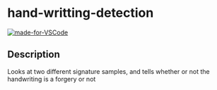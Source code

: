 # hand-writting-detection

[![made-for-VSCode](https://img.shields.io/badge/Made%20for-VSCode-1f425f.svg)](https://code.visualstudio.com/)

## Description

Looks at two different signature samples, and tells whether or not the handwriting is a forgery or not
